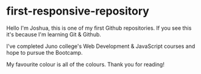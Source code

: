 # first-responsive-repository
Hello I'm Joshua, this is one of my first Github repositories. If you see this it's because I'm
learning Git & Github. 

I've completed Juno college's Web Development & JavaScript courses and hope to pursue the Bootcamp. 



My favourite colour is all of the colours. 
Thank you for reading! 
